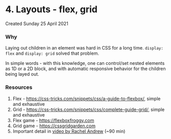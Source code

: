 # 4. Layouts - flex, grid
Created Sunday 25 April 2021

### Why
Laying out children in an element was hard in CSS for a long time. 
`display: flex` and `display: grid` solved that problem.

In simple words - with this knowledge, one can control/set nested elements as 1D or a 2D block, and with automatic responsive behavior for the children being layed out.


### Resources
1. Flex - https://css-tricks.com/snippets/css/a-guide-to-flexbox/, simple and exhaustive
2. Grid - https://css-tricks.com/snippets/css/complete-guide-grid/, simple and exhaustive
3. Flex game - https://flexboxfroggy.com
4. Grid game - https://cssgridgarden.com
5. Important detail in [video by Rachel Andrew](https://youtu.be/yMEjLBKyvEg) (~90 min)
